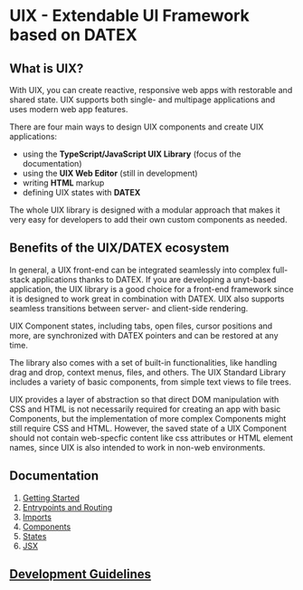 # UIX - Extendable UI Framework based on DATEX

## What is UIX?

With UIX, you can create reactive, responsive web apps with restorable and shared state. UIX supports both single- and multipage applications and uses modern web app features.

There are four main ways to design UIX components and create UIX applications:
 * using the **TypeScript/JavaScript UIX Library** (focus of the documentation)
 * using the **UIX Web Editor** (still in development)
 * writing **HTML** markup
 * defining UIX states with **DATEX**

The whole UIX library is designed with a modular approach
that makes it very easy for developers to add their own custom
components as needed.

## Benefits of the UIX/DATEX ecosystem

In general, a UIX front-end can be integrated seamlessly into complex full-stack applications thanks to DATEX.
If you are developing a unyt-based application, the UIX library is a good choice for a front-end framework
since it is designed to work great in combination with DATEX.
UIX also supports seamless transitions between server- and client-side rendering.
 
UIX Component states, including tabs, open files, cursor positions and more, are synchronized with DATEX pointers and can be restored at any time.

The library also comes with a set of built-in functionalities, like handling drag and drop, context menus, files, and others.
The UIX Standard Library includes a variety of basic components, from simple text views to file trees.

UIX provides a layer of abstraction so that direct DOM manipulation with CSS and HTML is not necessarily required for creating an app with basic Components, but the implementation of more complex Components might still require CSS and HTML.
However, the saved state of a UIX Component should not contain web-specfic content like css attributes or HTML element names, since UIX is also intended to work in non-web environments.


## Documentation

1. [Getting Started](./docs/1_Getting_Started.md)
2. [Entrypoints and Routing](./docs/2_Entrypoints_and_Routing.md)
3. [Imports](./docs/3_Imports.md)
4. [Components](./docs/4_Components.md)
5. [States](./docs/5_States.md)
6. [JSX](./docs/6_JSX.md)

## [Development Guidelines](./DEVELOP.md)